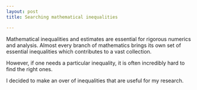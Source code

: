 ```yaml
---
layout: post
title: Searching mathematical inequalities

---
```

Mathematical inequalities and estimates are essential for rigorous numerics and analysis. Almost every branch of mathematics brings its own set of essential inequalities which contributes to a vast collection.   
  
However, if one needs a particular inequality, it is often incredibly hard to find the right ones.

I decided to make an over of inequalities that are useful for my research.
